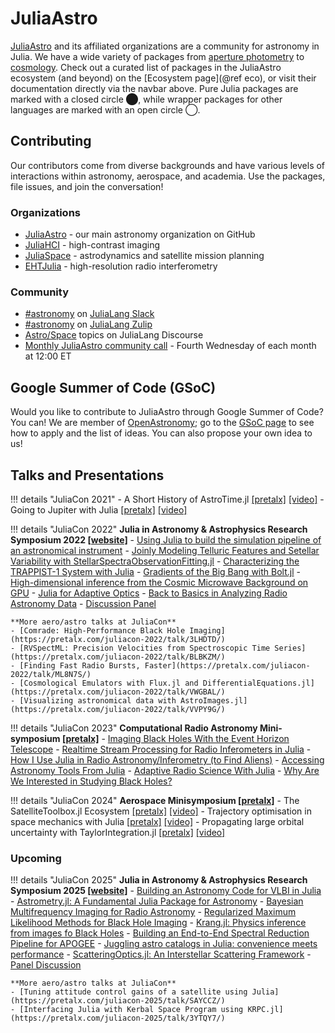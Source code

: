 # JuliaAstro

[JuliaAstro](https://github.com/JuliaAstro) and its affiliated organizations are a community for astronomy in Julia. We have a wide variety of packages from [aperture photometry](https://github.com/juliaastro/Photometry.jl) to [cosmology](https://github.com/juliaastro/Cosmology.jl). Check out a curated list of packages in the JuliaAstro ecosystem (and beyond) on the [Ecosystem page](@ref eco), or visit their documentation directly via the navbar above. Pure Julia packages are marked with a closed circle ⬤, while wrapper packages for other languages are marked with an open circle ◯. 

## Contributing

Our contributors come from diverse backgrounds and have various levels of interactions within astronomy, aerospace, and academia. Use the packages, file issues, and join the conversation!

### Organizations

- [JuliaAstro](https://github.com/juliaastro) - our main astronomy organization on GitHub
- [JuliaHCI](https://github.com/juliahci) - high-contrast imaging
- [JuliaSpace](https://github.com/JuliaSpace) - astrodynamics and satellite mission planning
- [EHTJulia](https://github.com/EHTJulia) - high-resolution radio interferometry

### Community

- [#astronomy](slack://channel?id=CMXU6SD7V&team=T68168MUP) on [JuliaLang Slack](https://julialang.org/slack/)
- [#astronomy](https://julialang.zulipchat.com/#narrow/channel/astronomy) on [JuliaLang Zulip](https://julialang.zulipchat.com/register/)
- [Astro/Space](https://discourse.julialang.org/c/domain/astro) topics on JuliaLang Discourse
- [Monthly JuliaAstro community call](https://julialang.org/community/#events) - Fourth Wednesday of each month at 12:00 ET

## Google Summer of Code (GSoC)

Would you like to contribute to JuliaAstro through Google Summer of Code? You can! We are member of [OpenAstronomy](https://openastronomy.org); go to the [GSoC page](https://openastronomy.org/gsoc/) to see how to apply and the list of ideas. You can also propose your own idea to us!

## Talks and Presentations

!!! details "JuliaCon 2021"
    - A Short History of AstroTime.jl [[pretalx]](https://pretalx.com/juliacon2021/talk/TJ3FNS/) [[video]](https://www.youtube.com/watch?v=HGlsRoy1JxU)
    - Going to Jupiter with Julia [[pretalx]](https://pretalx.com/juliacon2021/talk/BPJ3N7/) [[video]](https://www.youtube.com/watch?v=WnvKaUsGv8w)

!!! details "JuliaCon 2022"
    **Julia in Astronomy & Astrophysics Research Symposium 2022 [[website]](https://eford.github.io/AstroMiniSymposiumAtJuliaCon2022/)**
    - [Using Julia to build the simulation pipeline of an astronomical instrument](https://www.youtube.com/watch?v=vj1uzilanQI&t=102s)
    - [Joinly Modeling Telluric Features and Setellar Variability with StellarSpectraObservationFitting.jl](https://www.youtube.com/watch?v=vj1uzilanQI&t=1138s)
    - [Characterizing the TRAPPIST-1 System with Julia](https://www.youtube.com/watch?v=vj1uzilanQI&t=1977s)
    - [Gradients of the Big Bang with Bolt.jl](https://www.youtube.com/watch?v=vj1uzilanQI&t=3001s)
    - [High-dimensional inference from the Cosmic Microwave Background on GPU](https://www.youtube.com/watch?v=vj1uzilanQI&t=4143s)
    - [Julia for Adaptive Optics](https://www.youtube.com/watch?v=vj1uzilanQI&t=5273s)
    - [Back to Basics in Analyzing Radio Astronomy Data](https://www.youtube.com/watch?v=vj1uzilanQI&t=6087s)
    - [Discussion Panel](https://www.youtube.com/watch?v=vj1uzilanQI&t=7204s)

    **More aero/astro talks at JuliaCon**
    - [Comrade: High-Performance Black Hole Imaging](https://pretalx.com/juliacon-2022/talk/3LHDTD/)
    - [RVSpectML: Precision Velocities from Spectroscopic Time Series](https://pretalx.com/juliacon-2022/talk/BLBKZM/)
    - [Finding Fast Radio Bursts, Faster](https://pretalx.com/juliacon-2022/talk/ML8N7S/)
    - [Cosmological Emulators with Flux.jl and DifferentialEquations.jl](https://pretalx.com/juliacon-2022/talk/VWGBAL/)
    - [Visualizing astronomical data with AstroImages.jl](https://pretalx.com/juliacon-2022/talk/VVPY9G/)

!!! details "JuliaCon 2023"
    **Computational Radio Astronomy Mini-symposium [[pretalx]](https://pretalx.com/juliacon2023/talk/PUY3SP/)**
    - [Imaging Black Holes With the Event Horizon Telescope](https://www.youtube.com/watch?v=AzQCVWFI1bI)
    - [Realtime Stream Processing for Radio Inferometers in Julia](https://www.youtube.com/watch?v=VJObohuy9lU)
    - [How I Use Julia in Radio Astronomy/Inferometry (to Find Aliens)](https://www.youtube.com/watch?v=_sZdWVZeKqI)
    - [Accessing Astronomy Tools From Julia](https://www.youtube.com/watch?v=CX4JowKKa_0)
    - [Adaptive Radio Science With Julia](https://www.youtube.com/watch?v=NmSgl2iLQu8)
    - [Why Are We Interested in Studying Black Holes?](https://www.youtube.com/watch?v=6-J3ED0U5Mk)

!!! details "JuliaCon 2024"
    **Aerospace Minisymposium [[pretalx]](https://juliacon.org/2024/minisymposia/aerospace/)**
    - The SatelliteToolbox.jl Ecosystem [[pretalx]](https://pretalx.com/juliacon2024/talk/9D3TTS/) [[video]](https://www.youtube.com/watch?v=pQZ2qsySrHE)
    - Trajectory optimisation in space mechanics with Julia [[pretalx]](https://pretalx.com/juliacon2024/talk/UXJWXS/) [[video]](https://www.youtube.com/watch?v=a4-wynFTCmk)
    - Propagating large orbital uncertainty with TaylorIntegration.jl [[pretalx]](https://pretalx.com/juliacon2024/talk/SQFY3B/) [[video]](https://www.youtube.com/watch?v=G6uzqwDZCwA)

### Upcoming

!!! details "JuliaCon 2025"
    **Julia in Astronomy & Astrophysics Research Symposium 2025 [[website]](https://eford.github.io/AstroMiniSymposiumAtJuliaCon2025/)**
    - [Building an Astronomy Code for VLBI in Julia](https://pretalx.com/juliacon-2025/talk/NSZLHS/)
    - [Astrometry.jl: A Fundamental Julia Package for Astronomy](https://pretalx.com/juliacon-2025/talk/SGJEKU/)
    - [Bayesian Multifrequency Imaging for Radio Astronomy](https://pretalx.com/juliacon-2025/talk/BNCPT8/)
    - [Regularized Maximum Likelihood Methods for Black Hole Imaging](https://pretalx.com/juliacon-2025/talk/AYBT3G/)
    - [Krang.jl: Physics inference from images fo Black Holes](https://pretalx.com/juliacon-2025/talk/GCSQQC/)
    - [Building an End-to-End Spectral Reduction Pipeline for APOGEE](https://pretalx.com/juliacon-2025/talk/HYYXTA/)
    - [Juggling astro catalogs in Julia: convenience meets performance](https://pretalx.com/juliacon-2025/talk/TUXFSL/)
    - [ScatteringOptics.jl: An Interstellar Scattering Framework](https://pretalx.com/juliacon-2025/talk/N7ZEMF/)
    - [Panel Discussion](https://pretalx.com/juliacon-2025/talk/EWRB37/)

    **More aero/astro talks at JuliaCon**
    - [Tuning attitude control gains of a satellite using Julia](https://pretalx.com/juliacon-2025/talk/SAYCCZ/)
    - [Interfacing Julia with Kerbal Space Program using KRPC.jl](https://pretalx.com/juliacon-2025/talk/3YTQY7/)

